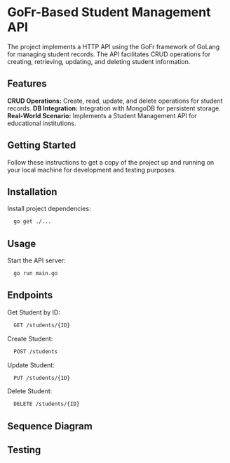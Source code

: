 
# GoFr-Based Student Management API
The project implements a HTTP API using the GoFr framework of GoLang for managing student records.
The API facilitates CRUD operations for creating, retrieving, updating, and deleting student information.

## Features
**CRUD Operations:** Create, read, update, and delete operations for student records.
**DB Integration:** Integration with MongoDB for persistent storage.
**Real-World Scenario:** Implements a Student Management API for educational institutions.

## Getting Started
Follow these instructions to get a copy of the project up and running on your local machine for development and testing purposes.

## Installation
Install project dependencies:

```bash
  go get ./...

```
    
## Usage
Start the API server:

```bash
  go run main.go
```

## Endpoints
Get Student by ID:
```bash
  GET /students/{ID}
```
Create Student:
```bash
  POST /students
```
Update Student:
```bash
  PUT /students/{ID}
```
Delete Student:
```bash
  DELETE /students/{ID}
```
## Sequence Diagram

## Testing
